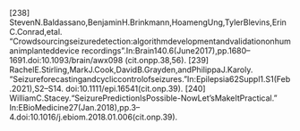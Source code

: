 [238] StevenN.Baldassano,BenjaminH.Brinkmann,HoamengUng,TylerBlevins,ErinC.Conrad,etal.
“Crowdsourcingseizuredetection:algorithmdevelopmentandvalidationonhumanimplanteddevice
recordings”.In:Brain140.6(June2017),pp.1680–1691.doi:10.1093/brain/awx098
(cit.onpp.38,56).
[239] RachelE.Stirling,MarkJ.Cook,DavidB.Grayden,andPhilippaJ.Karoly.
“Seizureforecastingandcycliccontrolofseizures.”In:Epilepsia62Suppl1.S1(Feb.2021),S2–S14.
doi:10.1111/epi.16541(cit.onp.39).
[240] WilliamC.Stacey.“SeizurePredictionIsPossible-NowLet’sMakeItPractical.”
In:EBioMedicine27(Jan.2018),pp.3–4.doi:10.1016/j.ebiom.2018.01.006(cit.onp.39).